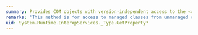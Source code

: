 ```yaml
---
summary: Provides COM objects with version-independent access to the <xref href="System.Type.GetProperty*"></xref> method.
remarks: "This method is for access to managed classes from unmanaged code, and should not be called from managed code.  \n  \n The <xref:System.Type.GetProperty%2A?displayProperty=fullName> method gets a specific property of the current <xref:System.Type>."
uid: System.Runtime.InteropServices._Type.GetProperty*
---
```


